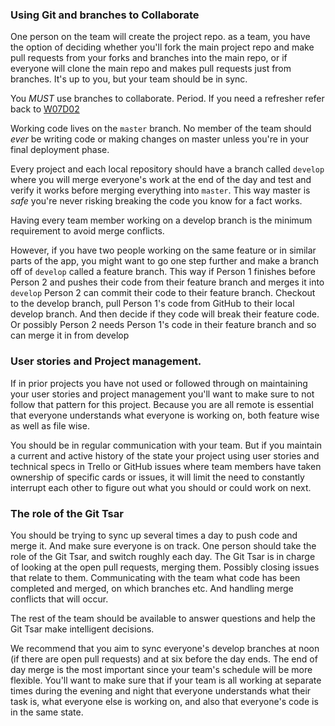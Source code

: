 ### Using Git and branches to Collaborate

One person on the team will create the project repo. as a team, you have the option of deciding whether you'll fork the main project repo and make pull requests from your forks and branches into the main repo, or if everyone will clone the main repo and makes pull requests just from branches. It's up to you, but your team should be in sync.

You *_MUST_* use branches to collaborate. Period. If you need a refresher refer back to [W07D02](https://github.com/ga-students/wdi-remote-r2d2/blob/master/unit_02/w07d02/instructor_notes/git_branching.md)

Working code lives on the `master` branch. No member of the team should _ever_ be writing code or making changes on master unless you're in your final deployment phase.

Every project and each local repository should have a branch called `develop` where you will merge everyone's work at the end of the day and test and verify it works before merging everything into `master`. This way master is _safe_ you're never risking breaking the code you know for a fact works.

Having every team member working on a develop branch is the minimum requirement to avoid merge conflicts.

However, if you have two people working on the same feature or in similar parts of the app, you might want to go one step further and make a branch off of `develop` called a feature branch. This way if Person 1 finishes before Person 2 and pushes their code from their feature branch and merges it into `develop` Person 2 can commit their code to their feature branch. Checkout to the develop branch, pull Person 1's code from GitHub to their local develop branch. And then decide if they code will break their feature code. Or possibly Person 2 needs Person 1's code in their feature branch and so can merge it in from develop

### User stories and Project management.

If in prior projects you have not used or followed through on maintaining your user stories and project management you'll want to make sure to not follow that pattern for this project. Because you are all remote is essential that everyone understands what everyone is working on, both feature wise as well as file wise.

You should be in regular communication with your team. But if you maintain a current and active history of the state your project using user stories and technical specs in Trello or GitHub issues where team members have taken ownership of specific cards or issues, it will limit the need to constantly interrupt each other to figure out what you should or could work on next.

### The role of the Git Tsar

You should be trying to sync up several times a day to push code and merge it. And make sure everyone is on track. One person should take the role of the Git Tsar, and switch roughly each day. The Git Tsar is in charge of looking at the open pull requests, merging them. Possibly closing issues that relate to them. Communicating with the team what code has been completed and merged, on which branches etc. And handling merge conflicts that will occur.

The rest of the team should be available to answer questions and help the Git Tsar make intelligent decisions.

We recommend that you aim to sync everyone's develop branches at noon (if there are open pull requests) and at six before the day ends. The end of day merge is the most important since your team's schedule will be more flexible. You'll want to make sure that if your team is all working at separate times during the evening and night that everyone understands what their task is, what everyone else is working on, and also that everyone's code is in the same state.
